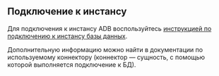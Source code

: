 ## Подключение к инстансу

Для подключения к инстансу ADB воспользуйтесь [инструкцией по подключению к инстансу базы данных](../../../dbaas/dbaas-start/db-connect/).

Дополнительную информацию можно найти в документации по используемому коннектору (коннектор — сущность, с помощью которой выполняется подключение к БД).
